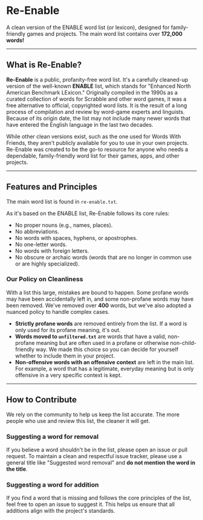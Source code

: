 # Re-Enable

A clean version of the ENABLE word list (or lexicon), designed for family-friendly games and projects.
The main word list contains over **172,000 words!**

---

## What is Re-Enable?

**Re-Enable** is a public, profanity-free word list. It's a carefully cleaned-up version of the well-known **ENABLE** list, which stands for "Enhanced North American Benchmark LExicon." Originally compiled in the 1990s as a curated collection of words for Scrabble and other word games, it was a free alternative to official, copyrighted word lists. It is the result of a long process of compilation and review by word-game experts and linguists. Because of its origin date, the list may not include many newer words that have entered the English language in the last two decades.

While other clean versions exist, such as the one used for Words With Friends, they aren't publicly available for you to use in your own projects. Re-Enable was created to be the go-to resource for anyone who needs a dependable, family-friendly word list for their games, apps, and other projects.

---

## Features and Principles

The main word list is found in `re-enable.txt`.

As it's based on the ENABLE list, Re-Enable follows its core rules:
* No proper nouns (e.g., names, places).
* No abbreviations.
* No words with spaces, hyphens, or apostrophes.
* No one-letter words.
* No words with foreign letters.
* No obscure or archaic words (words that are no longer in common use or are highly specialized).

### Our Policy on Cleanliness

With a list this large, mistakes are bound to happen. Some profane words may have been accidentally left in, and some non-profane words may have been removed. We've removed over **400** words, but we've also adopted a nuanced policy to handle complex cases.

* **Strictly profane words** are removed entirely from the list. If a word is only used for its profane meaning, it's out.
* **Words moved to `unfiltered.txt`** are words that have a valid, non-profane meaning but are often used in a profane or otherwise non-child-friendly way. We made this choice so you can decide for yourself whether to include them in your project.
* **Non-offensive words with an offensive context** are left in the main list. For example, a word that has a legitimate, everyday meaning but is only offensive in a very specific context is kept.

---

## How to Contribute

We rely on the community to help us keep the list accurate. The more people who use and review this list, the cleaner it will get.

### Suggesting a word for removal

If you believe a word shouldn't be in the list, please open an issue or pull request. To maintain a clean and respectful issue tracker, please use a general title like "Suggested word removal" and **do not mention the word in the title**.

### Suggesting a word for addition

If you find a word that is missing and follows the core principles of the list, feel free to open an issue to suggest it. This helps us ensure that all additions align with the project's standards.
